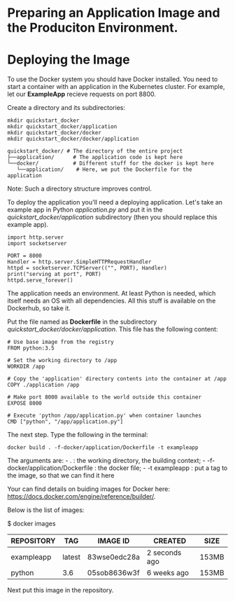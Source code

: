 # Preparing an Application Image and the Produciton Environment.
# Deploying the Image



To use the Docker system you should have Docker installed. 
You need to start a container with an application in the Kubernetes cluster. For example, let our **ExampleApp** recieve requests on port 8800.

Create a directory and its subdirectories:

```
mkdir quickstart_docker
mkdir quickstart_docker/application
mkdir quickstart_docker/docker
mkdir quickstart_docker/docker/application
```

```
quickstart_docker/ # The directory of the entire project
├──application/      # The application code is kept here
└──docker/           # Different stuff for the docker is kept here
   └──application/    # Here, we put the Dockerfile for the application
```
   
Note:
Such a directory structure improves control.

To deploy the application you'll need a deploying application. Let's take an example app in Python *application.py* and put it in the *quickstart_docker/application* subdirectory (then you should replace this example app).

```
import http.server
import socketserver

PORT = 8000
Handler = http.server.SimpleHTTPRequestHandler
httpd = socketserver.TCPServer(("", PORT), Handler)
print("serving at port", PORT)
httpd.serve_forever()
```

The application needs an environment. At least Python is needed, which itself needs an OS with all dependencies. All this stuff is available on the Dockerhub, so take it.

Put the file named as **Dockerfile** in the subdirectory *quickstart_docker/docker/application*. This file has the following content: 

```
# Use base image from the registry
FROM python:3.5

# Set the working directory to /app
WORKDIR /app

# Copy the 'application' directory contents into the container at /app
COPY ./application /app

# Make port 8000 available to the world outside this container
EXPOSE 8000

# Execute 'python /app/application.py' when container launches
CMD ["python", "/app/application.py"]
```

The next step. Type the following in the terminal:
```
docker build . -f-docker/application/Dockerfile -t exampleapp
```
The arguments are:
	- . : the working directory, the building context;
	- -f-docker/application/Dockerfile : the docker file; 
	- -t exampleapp : put a tag to the image, so that we can find it here

Your can find details on buiding images for Docker here:
https://docs.docker.com/engine/reference/builder/.

Below is the list of images:

$ docker images

| REPOSITORY |           TAG |           IMAGE ID |           CREATED |            SIZE |
| ---------- | ------------- | ------------------ | ----------------- | --------------- |
| exampleapp |           latest |        83wse0edc28a |       2 seconds ago |      153MB |
| python |               3.6 |           05sob8636w3f |       6 weeks ago |        153MB |

Next put this image in the repository.
